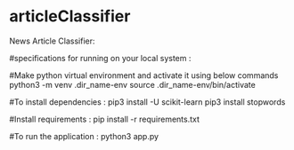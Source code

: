 # articleClassifier

News Article Classifier:

#specifications for running on your local system :

#Make python virtual environment and activate it using below commands
    python3 -m venv .dir_name-env
    source .dir_name-env/bin/activate
    
#To install dependencies :
  pip3 install -U scikit-learn
  pip3 install stopwords
  
#Install requirements :
  pip install -r requirements.txt
  
#To run the application :
  python3 app.py
  

